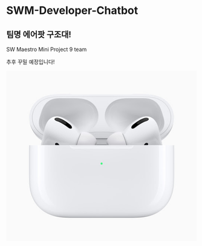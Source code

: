<!-- @format -->

# SWM-Developer-Chatbot

## 팀명 에어팟 구조대!

SW Maestro Mini Project 9 team

추후 꾸밀 예정입니다!

![swm](readmeImg/airpods_pro.jpg)
